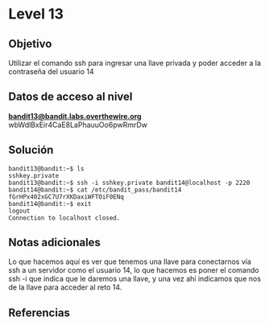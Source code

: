 # Level 13
## Objetivo
Utilizar el comando ssh para ingresar una llave privada y poder acceder a la contraseña del usuario 14

## Datos de acceso al nivel
**bandit13@bandit.labs.overthewire.org**
wbWdlBxEir4CaE8LaPhauuOo6pwRmrDw
## Solución
```
bandit13@bandit:~$ ls  
sshkey.private  
bandit13@bandit:~$ ssh -i sshkey.private bandit14@localhost -p 2220  
bandit14@bandit:~$ cat /etc/bandit_pass/bandit14  
fGrHPx402xGC7U7rXKDaxiWFTOiF0ENq  
bandit14@bandit:~$ exit  
logout  
Connection to localhost closed.  
```
## Notas adicionales
Lo que hacemos aquí es ver que tenemos una llave  para conectarnos vía ssh a un servidor como el usuario 14, lo que hacemos es poner el comando ssh -i que indica que le daremos una llave, y una vez ahí indicamos que nos de la llave para acceder al reto 14. 
## Referencias